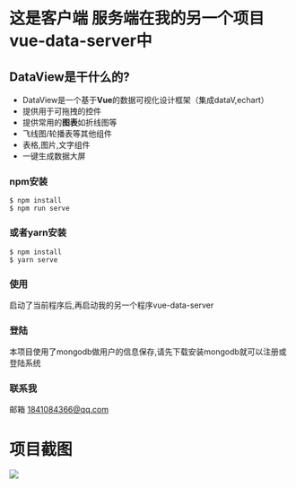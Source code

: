 # 这是客户端 服务端在我的另一个项目vue-data-server中 
  
## DataView是干什么的?

* DataView是一个基于**Vue**的数据可视化设计框架（集成dataV,echart）
* 提供用于可拖拽的控件
* 提供常用的**图表**如折线图等
* 飞线图/轮播表等其他组件
* 表格,图片,文字组件
* 一键生成数据大屏

### npm安装

```shell
$ npm install
$ npm run serve
```

### 或者yarn安装

```shell
$ npm install
$ yarn serve
```

### 使用

启动了当前程序后,再启动我的另一个程序vue-data-server

### 登陆

本项目使用了mongodb做用户的信息保存,请先下载安装mongodb就可以注册或登陆系统

### 联系我

邮箱 1841084366@qq.com

# 项目截图

<img src="https://raw.githubusercontent.com/lizhensheng/vue-echart-design/master/docs/screenshot/designwindow.png"></img>


